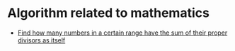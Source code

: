 # Algorithm related to mathematics

* [Find how many numbers in a certain range have the sum of their proper divisors as itself](https://github.com/vacu9708/Algorithm/tree/main/Related%20to%20math/Sum%20of%20proper%20divisors%20is%20itself)
